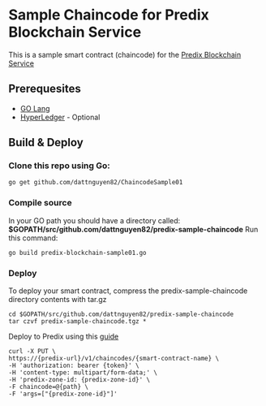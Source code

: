 # Sample Chaincode for Predix Blockchain Service
This is a sample smart contract (chaincode) for the [Predix Blockchain Service](https://docs.predix.io/en-US/content/service/security/blockchain_as_a_service/)


## Prerequesites

* [GO Lang](https://golang.org/)
* [HyperLedger](http://hyperledger-fabric.readthedocs.io/en/release-1.0/getting_started.html#install-prerequisites) - Optional

## Build & Deploy

### Clone this repo using Go:

	go get github.com/dattnguyen82/ChaincodeSample01

### Compile source
In your GO path you should have a directory called:  **$GOPATH/src/github.com/dattnguyen82/predix-sample-chaincode**
Run this command:

	go build predix-blockchain-sample01.go

### Deploy
To deploy your smart contract, compress the predix-sample-chaincode directory contents with tar.gz

	cd $GOPATH/src/github.com/dattnguyen82/predix-sample-chaincode
	tar czvf predix-sample-chaincode.tgz *

Deploy to Predix using this [guide](https://docs.predix.io/en-US/content/service/security/blockchain_as_a_service/using-blockchain-as-a-service#task_77c2dbb7-4ba7-4a1a-9628-359c3fd0800e)

    curl -X PUT \
    https://{predix-url}/v1/chaincodes/{smart-contract-name} \
    -H 'authorization: bearer {token}' \
    -H 'content-type: multipart/form-data;' \
    -H 'predix-zone-id: {predix-zone-id}' \
    -F chaincode=@{path} \
    -F 'args=["{predix-zone-id}"]'